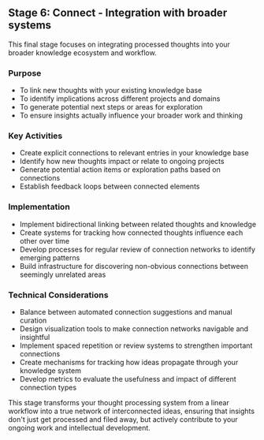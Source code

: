 ## Stage 6: Connect - Integration with broader systems

This final stage focuses on integrating processed thoughts into your broader knowledge ecosystem and workflow.

### Purpose
- To link new thoughts with your existing knowledge base
- To identify implications across different projects and domains
- To generate potential next steps or areas for exploration
- To ensure insights actually influence your broader work and thinking

### Key Activities
- Create explicit connections to relevant entries in your knowledge base
- Identify how new thoughts impact or relate to ongoing projects
- Generate potential action items or exploration paths based on connections
- Establish feedback loops between connected elements

### Implementation
- Implement bidirectional linking between related thoughts and knowledge
- Create systems for tracking how connected thoughts influence each other over time
- Develop processes for regular review of connection networks to identify emerging patterns
- Build infrastructure for discovering non-obvious connections between seemingly unrelated areas

### Technical Considerations
- Balance between automated connection suggestions and manual curation
- Design visualization tools to make connection networks navigable and insightful
- Implement spaced repetition or review systems to strengthen important connections
- Create mechanisms for tracking how ideas propagate through your knowledge system
- Develop metrics to evaluate the usefulness and impact of different connection types

This stage transforms your thought processing system from a linear workflow into a true network of interconnected ideas, ensuring that insights don't just get processed and filed away, but actively contribute to your ongoing work and intellectual development.

